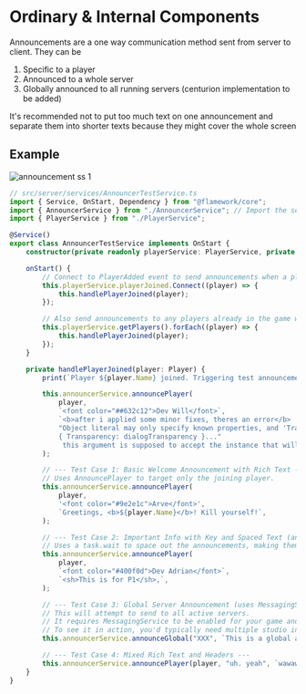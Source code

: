 # Ordinary & Internal Components

Announcements are a one way communication method sent from server to client.
They can be 
1. Specific to a player 
2. Announced to a whole server
3. Globally announced to all running servers (centurion implementation to be added)

It's recommended not to put too much text on one announcement and separate them into shorter texts because they might cover the whole screen

## Example

![announcement ss 1](arcana-xvi-docs/img/announcements/announcement_1.png)

```ts
// src/server/services/AnnouncerTestService.ts
import { Service, OnStart, Dependency } from "@flamework/core";
import { AnnouncerService } from "./AnnouncerService"; // Import the service
import { PlayerService } from "./PlayerService";

@Service()
export class AnnouncerTestService implements OnStart {
	constructor(private readonly playerService: PlayerService, private readonly announcerService: AnnouncerService) {}

	onStart() {
		// Connect to PlayerAdded event to send announcements when a player joins
		this.playerService.playerJoined.Connect((player) => {
			this.handlePlayerJoined(player);
		});

		// Also send announcements to any players already in the game when the server starts
		this.playerService.getPlayers().forEach((player) => {
			this.handlePlayerJoined(player);
		});
	}

	private handlePlayerJoined(player: Player) {
		print(`Player ${player.Name} joined. Triggering test announcements.`);

		this.announcerService.announcePlayer(
			player,
			`<font color="##632c12">Dev Will</font>`,
			`<b>after i applied some minor fixes, theres an error</b>
			"Object literal may only specify known properties, and 'Transparency' does not exist in type 'Instance'" on the line "fadeOutTween = TweenService.Create(
			{ Transparency: dialogTransparency }..."
			 this argument is supposed to accept the instance that will be tweened. as in the textlabel, imagelabel, or frame's transparency `,
		);

		// --- Test Case 1: Basic Welcome Announcement with Rich Text ---
		// Uses AnnouncePlayer to target only the joining player.
		this.announcerService.announcePlayer(
			player,
			'<font color="#9e2e1c">Arve</font>',
			`Greetings, <b>${player.Name}</b>! Kill yourself!`,
		);

		// --- Test Case 2: Important Info with Key and Spaced Text (and shake effect) ---
		// Uses a task.wait to space out the announcements, making them easier to observe.
		this.announcerService.announcePlayer(
			player,
			`<font color="#400f0d">Dev Adrian</font>`,
			`<sh>This is for P1</sh>,`,
		);

		// --- Test Case 3: Global Server Announcement (uses MessagingService) ---
		// This will attempt to send to all active servers.
		// It requires MessagingService to be enabled for your game and might not show if you're only in Play Solo.
		// To see it in action, you'd typically need multiple studio instances or a live game server.
		this.announcerService.announceGlobal("XXX", `This is a global announcement`);

		// --- Test Case 4: Mixed Rich Text and Headers ---
		this.announcerService.announcePlayer(player, "uh. yeah", `wawawawa`);
	}
}

```
